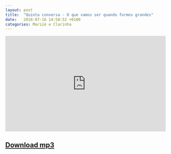 ```yaml
---
layout: post
title:  "Quinta conversa - O que vamos ser quando formos grandes"
date:   2018-07-16 14:58:52 +0100
categories: Marizé e Clarinha
---
```

<iframe width="100%" height="300" scrolling="no" frameborder="no" allow="autoplay" src="https://w.soundcloud.com/player/?url=https%3A//api.soundcloud.com/tracks/478857711&color=%23ff5500&auto_play=false&hide_related=false&show_comments=true&show_user=true&show_reposts=false&show_teaser=true&visual=true"></iframe>


## [Download mp3](https://raw.githubusercontent.com/tvieiragoncalves/programa-sobrinhos/master/audio/rafaemarize2.mp3)
